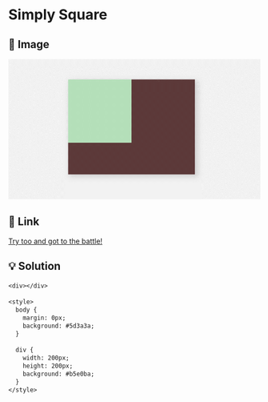 # Simply Square

## 📸 Image
![Simply Square](img/1%20-%20Simply%20Square.png)

## 🔎 Link
[Try too and got to the battle!](https://cssbattle.dev/play/1)

## 💡 Solution
```
<div></div>

<style>
  body {
    margin: 0px;
    background: #5d3a3a;
  }
  
  div {
    width: 200px;
    height: 200px;
    background: #b5e0ba;
  }
</style>
```